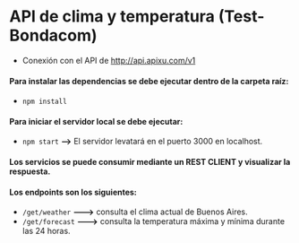 # API de clima y temperatura (Test-Bondacom)

- Conexión con el API de http://api.apixu.com/v1

#### Para instalar las dependencias se debe ejecutar dentro de la carpeta raíz:

  - `npm install`

#### Para iniciar el servidor local se debe ejecutar:

- `npm start` **-->** El servidor levatará en el puerto 3000 en localhost.

#### Los servicios se puede consumir mediante un REST CLIENT y visualizar la respuesta.

#### Los endpoints son los siguientes:

- `/get/weather`  **--->** consulta el clima actual de Buenos Aires.
- `/get/forecast` **--->** consulta la temperatura máxima y mínima durante las 24 horas.


